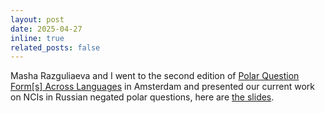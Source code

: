 ```yaml
---
layout: post
date: 2025-04-27
inline: true
related_posts: false
---
```

Masha Razguliaeva and I went to the second edition of [Polar Question Form\[s\] Across Languages](https://sites.google.com/view/poqal-2/home?authuser=0) in Amsterdam and presented our current work on NCIs in Russian negated polar questions, here are <a href="https://mariaonoeva.github.io/assets/pdf/Mashas__presentation__NCIs_in_intonNPQs.pdf" target="_blank">the slides</a>.
